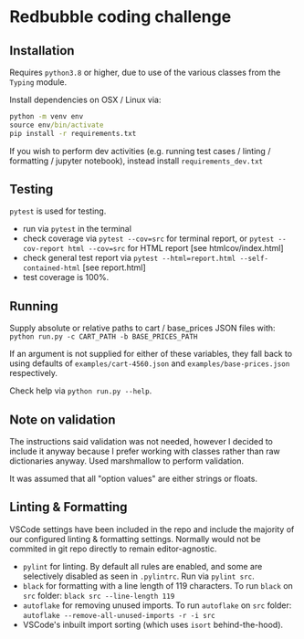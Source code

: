 # Redbubble coding challenge

## Installation

Requires `python3.8` or higher, due to use of the various classes from the `Typing` module.

Install dependencies on OSX / Linux via:

```cmd
python -m venv env
source env/bin/activate
pip install -r requirements.txt
```

If you wish to perform dev activities (e.g. running test cases / linting / formatting / jupyter notebook), instead install `requirements_dev.txt`

## Testing

`pytest` is used for testing.

- run via `pytest` in the terminal
- check coverage via `pytest --cov=src` for terminal report, or `pytest --cov-report html --cov=src` for HTML report [see htmlcov/index.html]
- check general test report via `pytest --html=report.html --self-contained-html` [see report.html]
- test coverage is 100%.

## Running

Supply absolute or relative paths to cart / base_prices JSON files with:
`python run.py -c CART_PATH -b BASE_PRICES_PATH`

If an argument is not supplied for either of these variables, they fall back to using defaults of `examples/cart-4560.json` and `examples/base-prices.json` respectively.

Check help via `python run.py --help`.

## Note on validation

The instructions said validation was not needed, however I decided to include it anyway because I prefer working
with classes rather than raw dictionaries anyway. Used marshmallow to perform validation.

It was assumed that all "option values" are either strings or floats.

## Linting & Formatting

VSCode settings have been included in the repo and include the majority of our configured linting & formatting settings.
Normally would not be commited in git repo directly to remain editor-agnostic.

- `pylint` for linting. By default all rules are enabled, and some are selectively disabled as seen in `.pylintrc`. Run via `pylint src`.
- `black` for formatting with a line length of 119 characters. To run `black` on `src` folder: `black src --line-length 119`
- `autoflake` for removing unused imports. To run `autoflake` on `src` folder: `autoflake --remove-all-unused-imports -r -i src`
- VSCode's inbuilt import sorting (which uses `isort` behind-the-hood).
